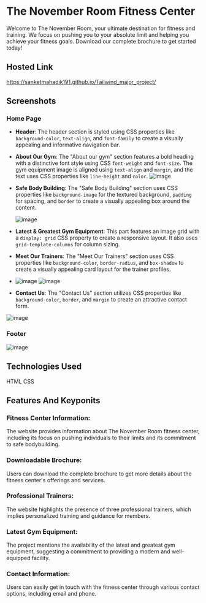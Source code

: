 # The November Room Fitness Center

Welcome to The November Room, your ultimate destination for fitness and training. We focus on pushing you to your absolute limit and helping you achieve your fitness goals. Download our complete brochure to get started today!

## Hosted Link

https://sanketmahadik191.github.io/Tailwind_major_project/

## Screenshots

### Home Page



- **Header**: The header section is styled using CSS properties like `background-color`, `text-align`, and `font-family` to create a visually appealing and informative navigation bar.

- **About Our Gym**: The "About our gym" section features a bold heading with a distinctive font style using CSS `font-weight` and `font-size`. The gym equipment image is aligned using `text-align` and `margin`, and the text uses CSS properties like `line-height` and `color`.
   ![image](https://github.com/sanketmahadik191/Tailwind_major_project/assets/125791466/3c9f63be-efaa-4de0-b533-1447508131e4)

   
- **Safe Body Building**: The "Safe Body Building" section uses CSS properties like `background-image` for the textured background,
  `padding` for spacing, and `border` to create a visually appealing box around the content.

  ![image](https://github.com/sanketmahadik191/Tailwind_major_project/assets/125791466/5fda2150-5d12-4c59-8d1b-0a9aa4ac1a05)


- **Latest & Greatest Gym Equipment**: This part features an image grid with a `display: grid` CSS property to create a responsive layout. It also uses `grid-template-columns` for column sizing.

- **Meet Our Trainers**: The "Meet Our Trainers" section uses CSS properties like `background-color`, `border-radius`, and `box-shadow` to create a visually appealing card layout for the trainer profiles.

- ![image](https://github.com/sanketmahadik191/Tailwind_major_project/assets/125791466/99a8df39-d188-4f8b-9b6d-b294141bea2d)
![image](https://github.com/sanketmahadik191/Tailwind_major_project/assets/125791466/d2c2d93a-90d3-47c6-a8ef-bc493cb2f887)


- **Contact Us**: The "Contact Us" section utilizes CSS properties like `background-color`, `border`, and `margin` to create an attractive contact form.

![image](https://github.com/sanketmahadik191/Tailwind_major_project/assets/125791466/d7c8242a-c54f-4592-91f0-855dc9c075aa)

### Footer

![image](https://github.com/sanketmahadik191/Tailwind_major_project/assets/125791466/b45ee54d-ade1-4e89-bd1b-f124edc34106)

## Technologies Used
HTML
CSS

## Features And Keyponits

### Fitness Center Information: 
The website provides information about The November Room fitness center, including its focus on pushing individuals to their limits and its commitment to safe bodybuilding.

### Downloadable Brochure:
Users can download the complete brochure to get more details about the fitness center's offerings and services.

### Professional Trainers: 
The website highlights the presence of three professional trainers, which implies personalized training and guidance for members.

### Latest Gym Equipment: 
The project mentions the availability of the latest and greatest gym equipment, suggesting a commitment to providing a modern and well-equipped facility.

### Contact Information:
Users can easily get in touch with the fitness center through various contact options, including email and phone.



